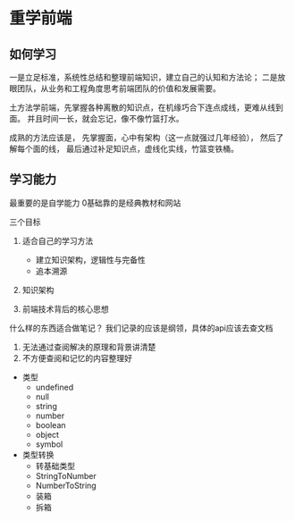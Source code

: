# 重学前端

## 如何学习

一是立足标准，系统性总结和整理前端知识，建立自己的认知和方法论；
二是放眼团队，从业务和工程角度思考前端团队的价值和发展需要。

土方法学前端，先掌握各种离散的知识点，在机缘巧合下连点成线，更难从线到面。
并且时间一长，就会忘记，像不像竹篮打水。

成熟的方法应该是，
先掌握面，心中有架构（这一点就强过几年经验），
然后了解每个面的线，
最后通过补足知识点，虚线化实线，竹篮变铁桶。

## 学习能力

最重要的是自学能力
0基础靠的是经典教材和网站

三个目标

1. 适合自己的学习方法

    * 建立知识架构，逻辑性与完备性
    * 追本溯源

2. 知识架构
3. 前端技术背后的核心思想

什么样的东西适合做笔记？
我们记录的应该是纲领，具体的api应该去查文档

1. 无法通过查阅解决的原理和背景讲清楚
2. 不方便查阅和记忆的内容整理好

* 类型
    * undefined
    * null
    * string
    * number
    * boolean
    * object
    * symbol
* 类型转换
    * 转基础类型
    * StringToNumber
    * NumberToString
    * 装箱
    * 拆箱

